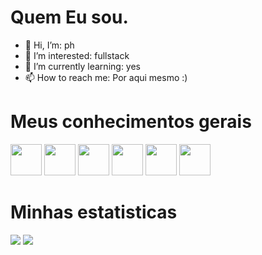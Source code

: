 # Quem Eu sou. 


- 👋 Hi, I’m: ph
- 👀 I’m interested: fullstack
- 🌱 I’m currently learning: yes
- 📫 How to reach me: Por aqui mesmo :)


# Meus conhecimentos gerais
<div>
            
<img  src="https://cdn.jsdelivr.net/gh/devicons/devicon@latest/icons/html5/html5-original.svg"
            width=50px
            />
<img src="https://cdn.jsdelivr.net/gh/devicons/devicon@latest/icons/css3/css3-original.svg"
             width=50px
            />
<img src="https://cdn.jsdelivr.net/gh/devicons/devicon@latest/icons/javascript/javascript-original.svg"
            width=50px
            />
<img src="https://cdn.jsdelivr.net/gh/devicons/devicon@latest/icons/figma/figma-original.svg"
             width=50px
            />
<img src="https://cdn.jsdelivr.net/gh/devicons/devicon@latest/icons/mysql/mysql-original.svg"
            width=50px
            />
<img src="https://cdn.jsdelivr.net/gh/devicons/devicon@latest/icons/php/php-original.svg" 
            width=50px
            />
          
          
        
            
          

</div>

# Minhas estatisticas

<picture>
  <source
    srcset="https://github-readme-stats.vercel.app/api?username=PH-CSS&show_icons=true&theme=dark"
    media="(prefers-color-scheme: dark)"
  />
  <source
    srcset="https://github-readme-stats.vercel.app/api?username=PH-CSS&show_icons=true"
    media="(prefers-color-scheme: dark), (prefers-color-scheme: no-preference)"
  />
  <img src="https://github-readme-stats.vercel.app/api?username=anuraghazra&show_icons=true" />

</picture>     
<img src="https://github-readme-stats.vercel.app/api/top-langs/?username=PH-CSS&size_weight=0.5&count_weight=0.5&theme=dark" />       




          
          


<!---
PH-CSS/PH-CSS is a ✨ special ✨ repository because its `README.md` (this file) appears on your GitHub profile.
You can click the Preview link to take a look at your changes.
--->
